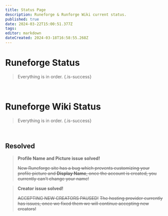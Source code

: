 ```yaml
---
title: Status Page
description: Runeforge & Runforge Wiki current status.
published: true
date: 2024-03-22T15:00:51.377Z
tags: 
editor: markdown
dateCreated: 2024-03-18T16:58:55.268Z
---
```



# Runeforge Status

> Everything is in order.
{.is-success}

<br>

# Runeforge Wiki Status

> Everything is in order.
{.is-success}

<br>

## Resolved

> **Profile Name and Picture issue solved!**
>
> ~~New Runeforge site has a bug which prevents customizing your profile picture and **Display Name**, once the account is created, you currently can't change your name!~~


> **Creator issue solved!**
>
> ~~ACCEPTING NEW CREATORS PAUSED!~~
> ~~The hosting provider currently has issues, once we fixed them we will continue accepting new creators!~~
